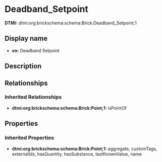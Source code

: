 # Deadband_Setpoint
**DTMI:** dtmi:org:brickschema:schema:Brick:Deadband_Setpoint;1
## Display name
- **en:** Deadband Setpoint
## Description
## Relationships
### Inherited Relationships
* **dtmi:org:brickschema:schema:Brick:Point;1:** isPointOf
## Properties
### Inherited Properties
* **dtmi:org:brickschema:schema:Brick:Point;1:** aggregate, customTags, externalIds, hasQuantity, hasSubstance, lastKnownValue, name
